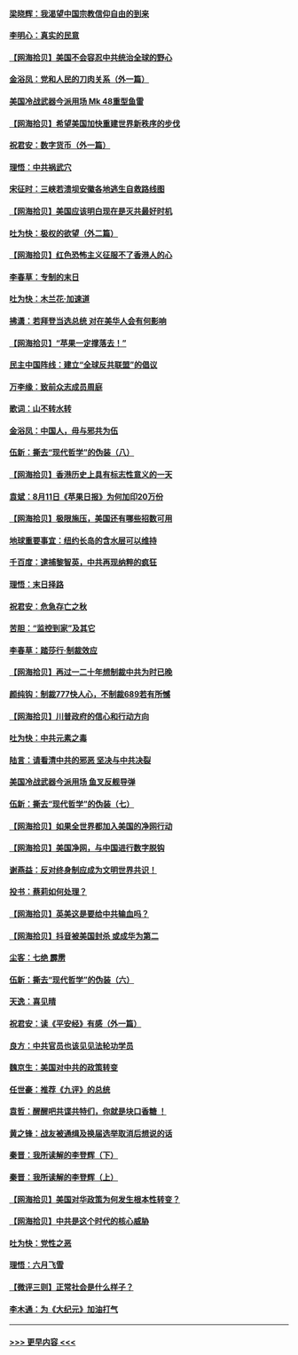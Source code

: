 #### [梁晓辉：我渴望中国宗教信仰自由的到来](../pages/nsc993/n12336657.md?t=08180202) 
#### [李明心：真实的民意](../pages/nsc993/n12336089.md?t=08180202) 
#### [【网海拾贝】美国不会容忍中共统治全球的野心](../pages/nsc993/n12336063.md?t=08180202) 
#### [金浴凤：党和人民的刀肉关系（外一篇）](../pages/nsc993/n12335834.md?t=08180202) 
#### [美国冷战武器今派用场 Mk 48重型鱼雷](../pages/nsc993/n12335354.md?t=08180202) 
#### [【网海拾贝】希望美国加快重建世界新秩序的步伐](../pages/nsc993/n12334224.md?t=08180202) 
#### [祝君安：数字货币（外一篇）](../pages/nsc993/n12334186.md?t=08180202) 
#### [理悟：中共祸武穴](../pages/nsc993/n12333962.md?t=08180202) 
#### [宋征时：三峡若溃坝安徽各地逃生自救路线图](../pages/nsc993/n12332450.md?t=08180202) 
#### [【网海拾贝】美国应该明白现在是灭共最好时机](../pages/nsc993/n12332313.md?t=08180202) 
#### [吐为快：极权的欲望（外二篇）](../pages/nsc993/n12332089.md?t=08180202) 
#### [【网海拾贝】红色恐怖主义征服不了香港人的心](../pages/nsc993/n12329296.md?t=08180202) 
#### [李春草：专制的末日](../pages/nsc993/n12329079.md?t=08180202) 
#### [吐为快：木兰花‧加速道](../pages/nsc993/n12327366.md?t=08180202) 
#### [拂潇：若拜登当选总统 对在美华人会有何影响](../pages/nsc993/n12295996.md?t=08180202) 
#### [【网海拾贝】“苹果一定撑落去！”](../pages/nsc993/n12326784.md?t=08180202) 
#### [民主中国阵线：建立“全球反共联盟”的倡议](../pages/nsc993/n12324177.md?t=08180202) 
#### [万李缘：致前众志成员周庭](../pages/nsc993/n12324635.md?t=08180202) 
#### [歌词：山不转水转](../pages/nsc993/n12324599.md?t=08180202) 
#### [金浴凤：中国人，毋与邪共为伍](../pages/nsc993/n12324257.md?t=08180202) 
#### [伍新：撕去“现代哲学”的伪装（八）](../pages/nsc993/n12324188.md?t=08180202) 
#### [【网海拾贝】香港历史上具有标志性意义的一天](../pages/nsc993/n12324021.md?t=08180202) 
#### [袁斌：8月11日《苹果日报》为何加印20万份](../pages/nsc993/n12323955.md?t=08180202) 
#### [【网海拾贝】极限施压，美国还有哪些招数可用](../pages/nsc993/n12322512.md?t=08180202) 
#### [地球重要事宜：纽约长岛的含水层可以维持](../pages/nsc993/n12321844.md?t=08180202) 
#### [千百度：逮捕黎智英，中共再现纳粹的疯狂](../pages/nsc993/n12321777.md?t=08180202) 
#### [理悟：末日择路](../pages/nsc993/n12320812.md?t=08180202) 
#### [祝君安：危急存亡之秋](../pages/nsc993/n12320795.md?t=08180202) 
#### [苦胆：“监控到家”及其它](../pages/nsc993/n12320751.md?t=08180202) 
#### [李春草：踏莎行·制裁效应](../pages/nsc993/n12318290.md?t=08180202) 
#### [【网海拾贝】再过一二十年想制裁中共为时已晚](../pages/nsc993/n12318195.md?t=08180202) 
#### [颜纯钩：制裁777快人心，不制裁689若有所憾](../pages/nsc993/n12316912.md?t=08180202) 
#### [【网海拾贝】川普政府的信心和行动方向](../pages/nsc993/n12316673.md?t=08180202) 
#### [吐为快：中共元素之毒](../pages/nsc993/n12316547.md?t=08180202) 
#### [陆言：请看清中共的邪恶 坚决与中共决裂](../pages/nsc993/n12315784.md?t=08180202) 
#### [美国冷战武器今派用场 鱼叉反舰导弹](../pages/nsc993/n12316258.md?t=08180202) 
#### [伍新：撕去“现代哲学”的伪装（七）](../pages/nsc993/n12315846.md?t=08180202) 
#### [【网海拾贝】如果全世界都加入美国的净网行动](../pages/nsc993/n12315588.md?t=08180202) 
#### [【网海拾贝】美国净网，与中国进行数字脱钩](../pages/nsc993/n12312813.md?t=08180202) 
#### [谢燕益：反对终身制应成为文明世界共识！](../pages/nsc993/n12310465.md?t=08180202) 
#### [投书：蔡莉如何处理？](../pages/nsc993/n12310224.md?t=08180202) 
#### [【网海拾贝】英美这是要给中共输血吗？](../pages/nsc993/n12307646.md?t=08180202) 
#### [【网海拾贝】抖音被美国封杀 或成华为第二](../pages/nsc993/n12305277.md?t=08180202) 
#### [尘客：七绝 霹雳](../pages/nsc993/n12304053.md?t=08180202) 
#### [伍新：撕去“现代哲学”的伪装（六）](../pages/nsc993/n12303243.md?t=08180202) 
#### [天逸：喜见晴](../pages/nsc993/n12303226.md?t=08180202) 
#### [祝君安：读《平安经》有感（外一篇）](../pages/nsc993/n12303170.md?t=08180202) 
#### [良方：中共官员也该见见法轮功学员](../pages/nsc993/n12302985.md?t=08180202) 
#### [魏京生：美国对中共的政策转变](../pages/nsc993/n12302929.md?t=08180202) 
#### [任世豪：推荐《九评》的总统](../pages/nsc993/n12302838.md?t=08180202) 
#### [袁哲：醒醒吧共谍共特们，你就是块口香糖 ！](../pages/nsc993/n12302678.md?t=08180202) 
#### [黄之锋：战友被通缉及换届选举取消后想说的话](../pages/nsc993/n12302681.md?t=08180202) 
#### [秦晋：我所读解的李登辉（下）](../pages/nsc993/n12302171.md?t=08180202) 
#### [秦晋：我所读解的李登辉（上）](../pages/nsc993/n12301979.md?t=08180202) 
#### [【网海拾贝】美国对华政策为何发生根本性转变？](../pages/nsc993/n12302091.md?t=08180202) 
#### [【网海拾贝】中共是这个时代的核心威胁](../pages/nsc993/n12300541.md?t=08180202) 
#### [吐为快：党性之恶](../pages/nsc993/n12300263.md?t=08180202) 
#### [理悟：六月飞雪](../pages/nsc993/n12300243.md?t=08180202) 
#### [【微评三则】正常社会是什么样子？](../pages/nsc993/n12300228.md?t=08180202) 
#### [李木通：为《大纪元》加油打气](../pages/nsc993/n12280363.md?t=08180202) 

----
#### [ >>> 更早内容 <<< ](../indexes/nsc993-earlier.md)
